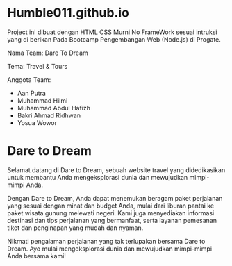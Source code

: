 # Humble011.github.io
Project ini dibuat dengan HTML CSS Murni No FrameWork sesuai intruksi yang di berikan Pada Bootcamp Pengembangan Web (Node.js) di Progate.

Nama Team: Dare To Dream

Tema: Travel & Tours

Anggota Team:
- Aan Putra
- Muhammad Hilmi
- Muhammad Abdul Hafizh
- Bakri Ahmad Ridhwan
- Yosua Wowor

# Dare to Dream
Selamat datang di Dare to Dream, sebuah website travel yang didedikasikan untuk membantu Anda mengeksplorasi dunia dan mewujudkan mimpi-mimpi Anda.

Dengan Dare to Dream, Anda dapat menemukan beragam paket perjalanan yang sesuai dengan minat dan budget Anda, mulai dari liburan pantai ke paket wisata gunung melewati negeri. Kami juga menyediakan informasi destinasi dan tips perjalanan yang bermanfaat, serta layanan pemesanan tiket dan penginapan yang mudah dan nyaman.

Nikmati pengalaman perjalanan yang tak terlupakan bersama Dare to Dream. Ayo mulai mengeksplorasi dunia dan mewujudkan mimpi-mimpi Anda bersama kami!
